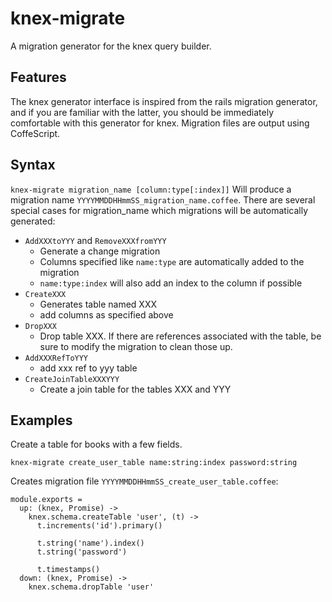 knex-migrate
============

A migration generator for the knex query builder. 

## Features

The knex generator interface is inspired from the rails migration generator, and if you are familiar with the latter, you should be immediately comfortable with this generator for knex. Migration files are output using CoffeScript.

## Syntax

`knex-migrate migration_name [column:type[:index]]` Will produce a migration name `YYYYMMDDHHmmSS_migration_name.coffee`. There are several special cases for migration_name which migrations will be automatically generated:
- `AddXXXtoYYY` and `RemoveXXXfromYYY`
    - Generate a change migration
    - Columns specified like `name:type` are automatically added to the migration
    - `name:type:index` will also add an index to the column if possible
- `CreateXXX`
    - Generates table named XXX
    - add columns as specified above
- `DropXXX`
    - Drop table XXX. If there are references associated with the table, be sure to modify the migration to clean those up.
- `AddXXXRefToYYY`
    - add xxx ref to yyy table
- `CreateJoinTableXXXYYY`
    - Create a join table for the tables XXX and YYY

## Examples

Create a table for books with a few fields.

```shell
knex-migrate create_user_table name:string:index password:string
```

Creates migration file `YYYYMMDDHHmmSS_create_user_table.coffee`:

```coffee-script
module.exports = 
  up: (knex, Promise) ->
    knex.schema.createTable 'user', (t) ->
      t.increments('id').primary()

      t.string('name').index()
      t.string('password')

      t.timestamps()
  down: (knex, Promise) ->
    knex.schema.dropTable 'user'
```

